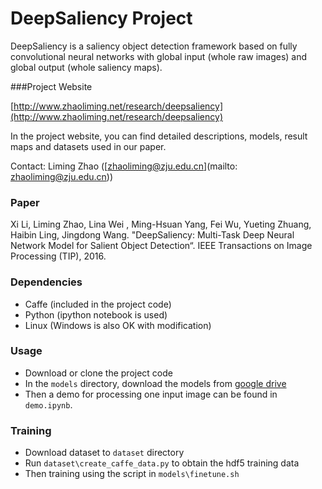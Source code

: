 # DeepSaliency Project

DeepSaliency is a saliency object detection framework based on fully convolutional neural networks with global input (whole raw images) and global output (whole saliency maps). 

###Project Website

[http://www.zhaoliming.net/research/deepsaliency](http://www.zhaoliming.net/research/deepsaliency)

In the project website, you can find detailed descriptions, models, result maps and datasets used in our paper.

Contact: Liming Zhao ([zhaoliming@zju.edu.cn](mailto: zhaoliming@zju.edu.cn))

### Paper

Xi Li, Liming Zhao, Lina Wei , Ming-Hsuan Yang, Fei Wu, Yueting Zhuang, Haibin Ling, Jingdong Wang. "DeepSaliency: Multi-Task Deep Neural Network Model for Salient Object Detection“. IEEE Transactions on Image Processing (TIP), 2016.


### Dependencies

- Caffe (included in the project code)
- Python (ipython notebook is used)
- Linux (Windows is also OK with modification)

### Usage

- Download or clone the project code
- In the `models` directory, download the models from [google drive](https://drive.google.com/folderview?id=0By55MQnF3PHCbFpocU5jOTdVOHM&usp=sharing)
- Then a demo for processing one input image can be found in `demo.ipynb`.


### Training

- Download dataset to `dataset` directory
- Run `dataset\create_caffe_data.py` to obtain the hdf5 training data
- Then training using the script in `models\finetune.sh`
